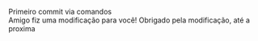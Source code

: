 Primeiro commit via comandos  
Amigo fiz uma modificação para você!
Obrigado pela modificação, até a proxima